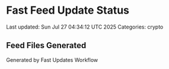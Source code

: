 # Fast Feed Update Status
Last updated: Sun Jul 27 04:34:12 UTC 2025
Categories: crypto

## Feed Files Generated

Generated by Fast Updates Workflow
